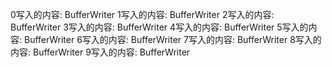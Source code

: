 0写入的内容: BufferWriter
1写入的内容: BufferWriter
2写入的内容: BufferWriter
3写入的内容: BufferWriter
4写入的内容: BufferWriter
5写入的内容: BufferWriter
6写入的内容: BufferWriter
7写入的内容: BufferWriter
8写入的内容: BufferWriter
9写入的内容: BufferWriter
